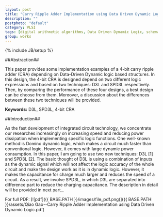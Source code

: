 ```yaml
---
layout: post
title: "Carry Ripple Adder Implementation using Data Driven Dynamic Logic"
description: ""
postphoto: "default"
category: VLSI
tags: [digital arithmetic algorithms, Data Driven Dynamic Logic, schematic, Spice]
group: works
---
```

{% include JB/setup %}

##Abstraction##

This paper provides some implementation examples of a 4-bit carry ripple adder (CRA) depending on Data-Driven Dynamic logic based structures. In this design, the 4-bit CRA is designed depend on two different logic expressions and based on two techniques: D3L and SPD3L respectively. Then, by comparing the performance of these four designs, a best design can be choose from them. Moreover, a discussion about the differences between these two techniques will be provided.  

**Keywords:** D3L, SPD3L, 4-bit CRA 

##Introduction##

As the fast development of integrated circuit technology, we concentrate our researches increasingly on increasing speed and reducing power dissipation when implementing specific logic functions. One well-known method is Domino dynamic logic, which makes a circuit much faster than conventional logic. However, it comes with large dynamic power consumption. In this paper, I am going to use two new techniques: D3L [1] and SPD3L [2]. The basic thought of D3L is using a combination of inputs as the dynamic signal which will not affect the logic accuracy of the whole circuit and make the design work as it is in dynamic logic. However, it makes the capacitance for charge much larger and reduces the speed of a circuit. As a result, we involve SPD3L, in which D3L are separated into difference part to reduce the charging capacitance. The description in detail will be provided in next part... 

For full PDF: [![pdf]({{ BASE.PATH }}/images/file_pdf.png)]({{ BASE.PATH }}/assets/Qiao Gao--Carry Ripple Adder Implementation using Data Driven Dynamic Logic.pdf)
